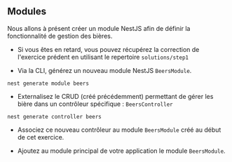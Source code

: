 ## Modules

Nous allons à présent créer un module NestJS afin de définir la fonctionnalité de gestion des bières.

* Si vous êtes en retard, vous pouvez récupérez la correction de l'exercice prédent en utilisant le repertoire `solutions/step1`
- Via la CLI, générez un nouveau module NestJS `BeersModule`.

```shell
nest generate module beers
```

- Externalisez le CRUD (créé précédemment) permettant de gérer les bière dans un contrôleur spécifique : `BeersController`

```shell
nest generate controller beers
```

- Associez ce nouveau contrôleur au module `BeersModule` créé au début de cet exercice.

- Ajoutez au module principal de votre application le module `BeersModule`.


